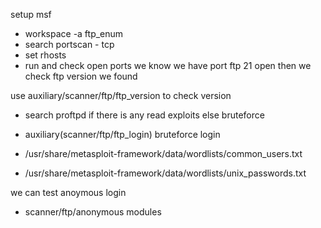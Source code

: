 setup msf 
- workspace -a ftp_enum
- search portscan - tcp
- set rhosts 
- run and check open ports 
we know we have port ftp 21 open 
then we check ftp version we found 

use auxiliary/scanner/ftp/ftp_version to check version
- search proftpd if there is any read exploits else bruteforce 

- auxiliary(scanner/ftp/ftp_login) bruteforce login
-  /usr/share/metasploit-framework/data/wordlists/common_users.txt 
-  /usr/share/metasploit-framework/data/wordlists/unix_passwords.txt

we can test anoymous login 
- scanner/ftp/anonymous modules 